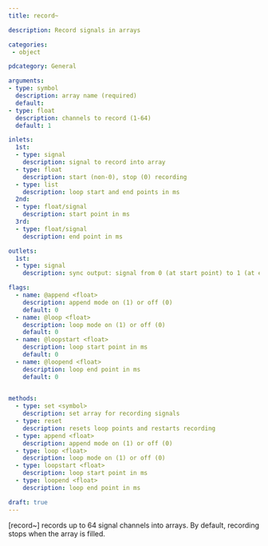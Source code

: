 ```yaml
---
title: record~

description: Record signals in arrays

categories:
 - object

pdcategory: General

arguments:
- type: symbol
  description: array name (required)
  default:
- type: float
  description: channels to record (1-64)
  default: 1

inlets:
  1st:
  - type: signal
    description: signal to record into array 
  - type: float
    description: start (non-0), stop (0) recording
  - type: list
    description: loop start and end points in ms
  2nd:
  - type: float/signal
    description: start point in ms
  3rd:
  - type: float/signal
    description: end point in ms

outlets:
  1st:
  - type: signal
    description: sync output: signal from 0 (at start point) to 1 (at end point)

flags:
  - name: @append <float>
    description: append mode on (1) or off (0)
    default: 0
  - name: @loop <float>
    description: loop mode on (1) or off (0)
    default: 0
  - name: @loopstart <float>
    description: loop start point in ms
    default: 0
  - name: @loopend <float>
    description: loop end point in ms
    default: 0
  

methods:
  - type: set <symbol>
    description: set array for recording signals
  - type: reset
    description: resets loop points and restarts recording
  - type: append <float>
    description: append mode on (1) or off (0)
  - type: loop <float>
    description: loop mode on (1) or off (0)
  - type: loopstart <float>
    description: loop start point in ms
  - type: loopend <float>
    description: loop end point in ms

draft: true
---
```


[record~] records up to 64 signal channels into arrays. By default, recording stops when the array is filled.